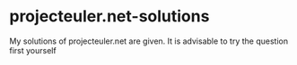 # projecteuler.net-solutions
My solutions of projecteuler.net are given. It is advisable to try the question first yourself
